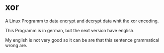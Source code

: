 # xor
A Linux Programm to data encrypt and decrypt data whit the xor encoding.

This Programm is in german, but the next version have english.

My english is not very good so it can be are that this sentence grammatical wrong are.
